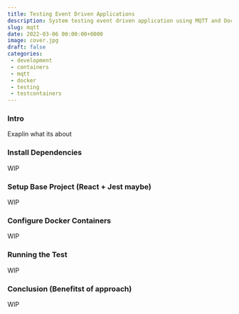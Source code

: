 ```yaml
---
title: Testing Event Driven Applications
description: System testing event driven application using MQTT and Docker Testcontainers.
slug: mqtt
date: 2022-03-06 00:00:00+0000
image: cover.jpg
draft: false
categories: 
 - development
 - containers
 - mqtt
 - docker
 - testing
 - testcontainers
---
```


### Intro

Exaplin what its about

### Install Dependencies 

WIP

### Setup Base Project (React + Jest maybe)

WIP

### Configure Docker Containers 

WIP 


### Running the Test 

WIP


### Conclusion (Benefitst of approach)

WIP

